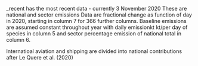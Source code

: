 _recent has the most recent data - currently 3 November 2020
These are national and sector emissions
Data are fractional change as function of day in 2020, starting in column 7 for 366 further columns. Baseline emissions are assumed constant throughout year with daily emissionkt kt/per day of species in column 5 and sector percentage emission of national total in column 6.

Internatioal aviation and shipping are divided into national contributions after Le Quere et al. (2020)



